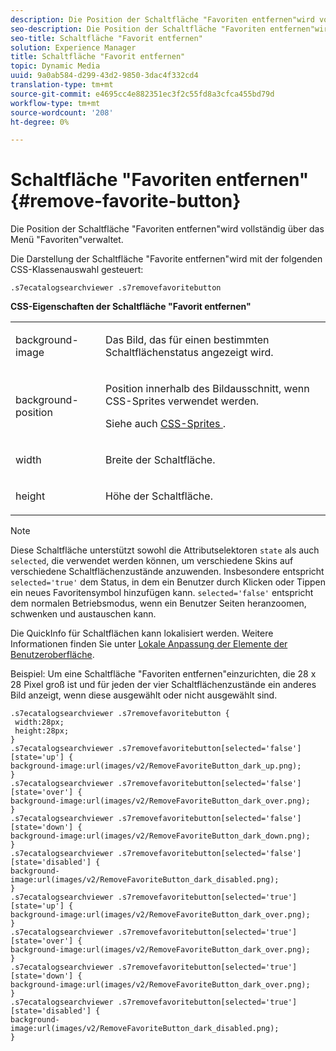 ```yaml
---
description: Die Position der Schaltfläche "Favoriten entfernen"wird vollständig über das Menü "Favoriten"verwaltet.
seo-description: Die Position der Schaltfläche "Favoriten entfernen"wird vollständig über das Menü "Favoriten"verwaltet.
seo-title: Schaltfläche "Favorit entfernen"
solution: Experience Manager
title: Schaltfläche "Favorit entfernen"
topic: Dynamic Media
uuid: 9a0ab584-d299-43d2-9850-3dac4f332cd4
translation-type: tm+mt
source-git-commit: e4695cc4e882351ec3f2c55fd8a3cfca455bd79d
workflow-type: tm+mt
source-wordcount: '208'
ht-degree: 0%

---
```



# Schaltfläche &quot;Favoriten entfernen&quot;{#remove-favorite-button}

Die Position der Schaltfläche &quot;Favoriten entfernen&quot;wird vollständig über das Menü &quot;Favoriten&quot;verwaltet.

<!--<a id="section_061E550C1C1D4DB2BD663A898895B38C"></a>-->

Die Darstellung der Schaltfläche &quot;Favorite entfernen&quot;wird mit der folgenden CSS-Klassenauswahl gesteuert:

```
.s7ecatalogsearchviewer .s7removefavoritebutton
```

**CSS-Eigenschaften der Schaltfläche &quot;Favorit entfernen&quot;**

<table id="table_C48C56E696304C9BAFEE71BA9EA9A174"> 
 <tbody> 
  <tr> 
   <td colname="col1"> <p> <span class="codeph"> background-image  </span> </p> </td> 
   <td colname="col2"> <p> Das Bild, das für einen bestimmten Schaltflächenstatus angezeigt wird. </p> </td> 
  </tr> 
  <tr> 
   <td colname="col1"> <p> <span class="codeph"> background-position  </span> </p> </td> 
   <td colname="col2"> <p> Position innerhalb des Bildausschnitt, wenn CSS-Sprites verwendet werden. </p> <p>Siehe auch <a href="../../../c-html5-s7-aem-asset-viewers/c-html5-ecatsearch-viewer-about/c-html5-ecatsearch-viewer-customizingviewer/c-html5-ecatsearch-viewer-customizingviewer.md#section-9d570f95eb2443aca74c1b02f6e89aff" format="dita" scope="local"> CSS-Sprites </a>. </p> </td> 
  </tr> 
  <tr> 
   <td colname="col1"> <p> <span class="codeph"> width </span> </p> </td> 
   <td colname="col2"> <p>Breite der Schaltfläche. </p> </td> 
  </tr> 
  <tr> 
   <td colname="col1"> <p> <span class="codeph"> height </span> </p> </td> 
   <td colname="col2"> <p>Höhe der Schaltfläche. </p> </td> 
  </tr> 
 </tbody> 
</table>

>[!NOTE]
>
>Diese Schaltfläche unterstützt sowohl die Attributselektoren `state` als auch `selected`, die verwendet werden können, um verschiedene Skins auf verschiedene Schaltflächenzustände anzuwenden. Insbesondere entspricht `selected='true'` dem Status, in dem ein Benutzer durch Klicken oder Tippen ein neues Favoritensymbol hinzufügen kann. `selected='false'` entspricht dem normalen Betriebsmodus, wenn ein Benutzer Seiten heranzoomen, schwenken und austauschen kann.

Die QuickInfo für Schaltflächen kann lokalisiert werden. Weitere Informationen finden Sie unter [Lokale Anpassung der Elemente der Benutzeroberfläche](../../../c-html5-s7-aem-asset-viewers/c-html5-ecatsearch-viewer-about/c-html5-ecatsearch-viewer-localization.md#concept-cbfc39344c494eb7b9f6a272cff0cc74).

Beispiel: Um eine Schaltfläche &quot;Favoriten entfernen&quot;einzurichten, die 28 x 28 Pixel groß ist und für jeden der vier Schaltflächenzustände ein anderes Bild anzeigt, wenn diese ausgewählt oder nicht ausgewählt sind.

```
.s7ecatalogsearchviewer .s7removefavoritebutton { 
 width:28px; 
 height:28px; 
} 
.s7ecatalogsearchviewer .s7removefavoritebutton[selected='false'][state='up'] { 
background-image:url(images/v2/RemoveFavoriteButton_dark_up.png); 
} 
.s7ecatalogsearchviewer .s7removefavoritebutton[selected='false'][state='over'] { 
background-image:url(images/v2/RemoveFavoriteButton_dark_over.png); 
} 
.s7ecatalogsearchviewer .s7removefavoritebutton[selected='false'][state='down'] { 
background-image:url(images/v2/RemoveFavoriteButton_dark_down.png); 
} 
.s7ecatalogsearchviewer .s7removefavoritebutton[selected='false'][state='disabled'] { 
background-image:url(images/v2/RemoveFavoriteButton_dark_disabled.png); 
} 
.s7ecatalogsearchviewer .s7removefavoritebutton[selected='true'][state='up'] { 
background-image:url(images/v2/RemoveFavoriteButton_dark_over.png); 
} 
.s7ecatalogsearchviewer .s7removefavoritebutton[selected='true'][state='over'] { 
background-image:url(images/v2/RemoveFavoriteButton_dark_over.png); 
} 
.s7ecatalogsearchviewer .s7removefavoritebutton[selected='true'][state='down'] { 
background-image:url(images/v2/RemoveFavoriteButton_dark_over.png); 
} 
.s7ecatalogsearchviewer .s7removefavoritebutton[selected='true'][state='disabled'] { 
background-image:url(images/v2/RemoveFavoriteButton_dark_disabled.png); 
}
```

